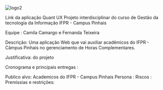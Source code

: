  
![logo2](https://github.com/fernandat87/projetohoracom/assets/114197402/60955dc6-016f-455a-8161-ea819a95f52d)


Link da aplicação Quant UX
Projeto interdisciplinar do curso de Gestão da tecnologia da Informação IFPR - Campus Pinhais 

Equipe : Camila Camargo e Fernanda Teixeira

Descrição: Uma aplicação Web que vai auxiliar acadêmicos do IFPR - Câmpus Pinhais no gerenciamento de Horas Complementares.

Justificativa: do projeto 

Cronograma e principais entregas :

Publico alvo: Academicos do IFPR - Campus Pinhais 
Persona : 
Riscos : 
Premissias e restrições: 






